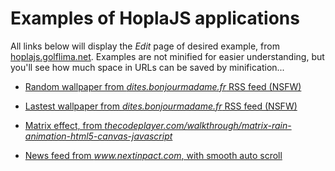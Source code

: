 # Examples of HoplaJS applications

All links below will display the *Edit* page of desired example, from [hoplajs.golflima.net](https://hoplajs.golflima.net).
Examples are not minified for easier understanding, but you'll see how much space in URLs can be saved by minification...

* [Random wallpaper from *dites.bonjourmadame.fr* RSS feed (NSFW)](https://hoplajs.golflima.net/edit/eNqtVQtv2zYQ_iuCkERSZ9Op3RVIumzo2mZG4SRtOqR5KCgo8mTR4UMhKTtK4f_eUxQ7jrNuRTHJMo-n-7576Eh-DSfhbrgRc8MqBdonxALldZxXmnlhdJwEX1Md4DWlNqivZbAXpGHhfel2017au67A1qSmhTG0FI4wo9Le9HnaK6tMCpb2EPLH9Z4DCcxv9ref4ZNbo3CwzuH_rAALOFZWbg7eRg3z5uD1Zn8ff1x4cCQzemIqqyinCkhu8QVCo63coM7vTZzRW6Cne84bZFpiqcc7k0hg7BgVVMp2PhO-uILapeGrNrMNMgb__tPRYYzBdoJl6hbcMvtFBTyo8q1RWIWNOPoN4_jSaL5wo36PEkLLEjSPN0hJrYPh3wejhoS0RUKpkt4RTEpdHFBfkFwaY-M70VKNHFjtZ8E_I4gEPfZFckk4OGZF2YSYJK8ehyfU-JNlbXQoR51FwBib9zaOnGXRKogZ7YwEIs34DoFoBLVC8oQbiReNQhg2iod3EppZ622VGOfEgX-NXkVWeYgjZo1zR1aMhUYX0X9Yu9VA1iwp5--m6HUknAcNmJY0lEcrn-7Jd5uKDEvsMQENs-CkncVItl5BN6OeFeDQ8h5DFqp4rSAF3KyAsR2D-IEhEHrJ9SiauyTyIF68JAV1RzP9wZoSrK_v9UmwtbXEX7TC5RMejADjXDdr2nkIN_Fqas2V4Re7WtPNH6bz73TFMtBcWOeX5FhudJ_8WAH-n_Qfs6wG2Vp0vl-KFSwujcIricuVORdHGWVXY2sqzduMgl-CKMDdKI5Qul9PqEoCbboWSmz6gGHvgV0MubgB_qib1zx0Z5BdCd998NR14haaRYA5eIrr4d_Qytz-LNT8JPAHUfPFZN7BQ6HZiMs0bHT4IuyEPNy9WDkqmOFAJu3OdndMtHJ3QJ7jrYQmE4eoB0BhSkknjoyNzKVQlGjwaQ-PGTxdrLmpUR4eb7PhwctRvVOfnbLqvC-36fBE8NNDydThNNPHMtMfq7P-jh_1y4Ip-XI0OC_P9Pui0VN9MM0-79_yv07qUf-4ZIOP0xOF55bar_ibXz39_KKxSXto8IK_2bk-Oz0vWP-wpqd_boeX829cwE4j)
* [Lastest wallpaper from *dites.bonjourmadame.fr* RSS feed (NSFW)](https://hoplajs.golflima.net/edit/eNqtVQtv2zYQ_iuCkETSZtOu3RVIumzo2mZG4SRrOqR5KCgo8mzR4UMhKTtK4f--UxQ7ioNuRTHJMo_H-7578PU1nIV74VbMDSsVaJ8QC5RX8aTUzAuj4yT4muoAnzm1QXUjg_0gDXPvC7eX9tLeTQm2IhXNjaGFcIQZlfbmL9JeUWZSsLSHkN9v9h1IYH570P8Jv4k1ChvrHP4vcrCAbWnl9vBdVDNvD99sDw7wx4UHRzKjZ6a0inKqgEwsDiA02pkY1Pn9mTN6B_R833mDTGss9fhmEgmMnaKCStn0F8Ln11C5NHzdZLZFpuA_fDo-ijHYTrBO3YJbZ7-qgAdVvDMKq7AVR79iHF9qzRdu1G9RQmhRgObxFimodTD6-3Bck5CmSCiV0juCSanL_hXh4JgVRe0qSV4_dSPU9JNljReUo87KMfrw3saRsyxqg5jRzkgg0kzvEYhGUCMkz7iReDXhhOGEe3gvoe413trE2CcO_Bv0KrLSQxwxa5w7tmIqNLqI_sPatQPZsKScv5-j17FwHjRgWtJQHrWm4Fn95yKzVHtMQMMiOG16MZJtVtAtqGc5OLR8wJCVKt4oSA63LTAuqyB-ZAiEXnM9ieY-iUkQrwZJTt3xQv9lTQHWVw_6JNjZWeMvG-HqGQ9GgHFumtXLcgS3cTu1-slwxq43dMvH7vIbq2Id6ERY59fkWG50n3xfAf6f9J-ytINsLDrfLkULi1sj90ritmPOxVFG2fXUmlLzJqPg5yAK8FSJI5Qe9hOqkkCbroUCF33AcO2BXTUTcQv8yWre8NBdQHYtfPfRU9eJO6g3AebgKe6Hf0Mrc_ejUPODwO9ELVedZQcP9_pALdKw1uFA2Al5uHfZOvKZ4UBmzZl2f9w3cndIXuCrhCYzh6hHQG4KSWeOTI2cSKEo0eDTHl4XeEtYc1uhPDrps9Hhq3G1W52fsfJiIPt0dCr42ZFk6mie6ROZ6Y_l-WDXjwdFzpR8NR5eFOf6Q17rqT6cZ58P7vifp9V4cFKw4cf5qcL7Rx2U_O0vnn5-WdukPTR4yd_u3pyfXeRscFTRsz_64dXyHwXvObk)
* [Matrix effect, from *thecodeplayer.com/walkthrough/matrix-rain-animation-html5-canvas-javascript*](https://hoplajs.golflima.net/edit/eNp1VX9v2zYQ_SqEBhTyjzpOIy9rHOePbN1WoEWBrkBRRMFAiZTNhSYNkortGfnuvTuJtNNsQHKmyMd3x3d35CH7J7vKhK3btTRhwoV49wiDD8oHaaTLy-y3Tx9_tSbgpOVCijIbs6Y1dVDW5BLBA3ZgpWHskTtWswVLbEsZ3mmJw9v9ewFcdZkN5gkadgCuEUUOdgEQb0SE0P9ZebbmD8osWVhJVnPzyD1415r52klpEFRPVlItVwHItsoIu50oA6H_SZPzDrFVIqx-AHzFuWeu6pUy0oOfFXe8DtJ59poF_iANa5xdUwytUbUVHcbLkA7Tb12wMivby9nFlOw52TdkL8gWZGdkfyZ7SfYXsm_JcrIV2ZqsICvJNmgL4i-IvyD-gvgL4i-IvyD-gvgL4i-IvyD-gvgL4i-IvyD-gvhnxD87L7N5UseaR-lCTIYPDofKBMu4Ydw5vme2YR5m9amGlIEkTz-a-I1WmPDTdKOQDZTC3179i9jz6bFYrG7XxlPBUDLLs4ScU3imXVfSYQQR21hHkTquTDzEaaTC2Q1m2BrJNjL6iB671QW7u08K7Fgltd0y5Yl3BzusE8rwICPkHHbsYf51XEBHCEa63PO1pLCgb9ye5kBAFRTXej9ADljM0Tu2xnQOP9fxOPAxGhGmDBTb3e4eNZqz0xIWjm9TuzxLQexZhpCciA4dG-671bx-YLd_JNG6XjsCguPG67aGZkYYJN2vQAqYVrpDQT9PGqX1X2Gvu0Zwy4rn0zHr_ybT2SDWU0J_lnXoMX1mx6mj-8oI_8f_0_T3KRDSwZd4HTC8RU7QUCEAPJbUCDZtdlABIHiKBHdrazcom4W8dJnv1mI6VJcOBemg1YmWZgm3B1MpJ1FM4uNQdHDTrNmLKwWV20DnhAhHegz72Bt3H3lYTRqIyeU07LjywTA2T-d9cD8_9Yklo4bpsGOowwVUsm5lKvY7dX8ExL1R1y94A2Mk4-c0L3cOjn5P_HtpRCw9quwKSwqOixMBvrtj6D3jDQqhAlvBbV47670U3Z2SLvUkpCDOqCec3kdKB0oE_IAXQiavHkh4AH6ghGLH6W-M71Qs5aCa_OWJ2M3xGXn1ij1THdamk7eXs0GKK0QCqor_0kIZOAk-fBj8tx_viROG0ajf_4Q_T7GV4WTv4Ul0kL4c-3XMLi5Q9afBPBtnNTzZ5dmw4l7VnQxDcGqG7LDmbqnMFdbqppMOx0AL8CRlRb1eLaOQlRX7Ex0BBFnRkjvpiJfWD5jNpbOtEVcdA9L2L_JBKLjP-R5XLK5AkBUEed2vK7Ggx__mGp4RmrrJnr4Dmn3WfA)

* [News feed from *www.nextinpact.com*, with smooth auto scroll](https://hoplajs.golflima.net/edit/eNqdVN9v0zAQ_lcsq1JS1jn9NSRK1wdAdA_bHgqCTZgHx3YbB8cOsdO0VP3fuXSlbaCCCUeyrbv77vvOZ2eDUzzCNKIRmkkmRijxPnej2lBVFTFy5ZXJGfeE24xGhXM0MrJyZJVpalqhsLzMpPFtUgB8Hc5Lw72yJmyjDTUIRosspA-DY97E5pqljiysnmuVMSDxNGK5olFe2NUa9jezLr-5e3m7fjUQA17G2aehmOqST9-n4u1VGve7S27uf9z2r7QY3JVy2gNZjw9vqniq08eHWR73h0tYl_EHP4w_V0EHHYRBCQdtO31gQNeotXO8PrHHVqx3jqDeBQ0fxJK5MiIMlJdZ0CaS8eRYPHjkqsFyyEhYnksANl31CMZCLRHXzLlripXPKJ6Mk_5kzFBSyDnYAnQBcnyiXHvPrpX5Buwe2gQnfoECwPwZ5ZXXshE2hkOewATpIfxfWpgvzubl0HNvi98zA3TSwAsvz-LzMn7HvDyHf4Yq4fgh685DowmkSnymwyaPkI4XKq9bc-D6P06VLequwIJcwc-2RBqurSuLuizmfREGZaGDfXMQaPw72955etu2jasXUlyX2EH1baIYSAw8Ii_DDYIqrdYfbT5Cpy8zkWqRQKmXrbACibY6mtC2g8JnxrbRC9Tr_tKyEwUT7mCBR1_w8X1zKyRJv5eyWD_9NJ72lwPSgy9ThqQOf93-BFkbUc8)